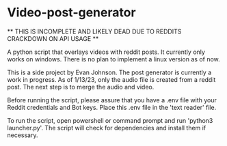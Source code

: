 # Video-post-generator
** THIS IS INCOMPLETE AND LIKELY DEAD DUE TO REDDITS CRACKDOWN ON API USAGE **

A python script that overlays videos with reddit posts.
It currently only works on windows. There is no plan to implement a linux version as of now.

This is a side project by Evan Johnson.
The post generator is currently a work in progress.
As of 1/13/23, only the audio file is created from a reddit post.
The next step is to merge the audio and video.

Before running the script, please assure that you have a .env file with your Reddit credentials and Bot keys.
Place this .env file in the 'text reader' file.

To run the script, open powershell or command prompt and run 'python3 launcher.py'.
The script will check for dependencies and install them if necessary.

